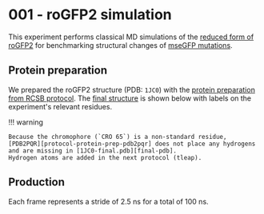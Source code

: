 # 001 - roGFP2 simulation

This experiment performs classical MD simulations of the [reduced form of roGFP2](../../methods/01-protocols/gfp-definitions.md#reduced-form) for benchmarking structural changes of [mseGFP mutations](../../methods/01-protocols/gfp-definitions.md#mseGFP).

## Protein preparation

We prepared the roGFP2 structure (PDB: `1JC0`) with the [protein preparation from RCSB protocol][protocol-protein-prep].
The [final structure][final-pdb] is shown below with labels on the experiment's relevant residues.

<div id="prepped-pdb-view" class="mol-container"></div>
<script>
var uri = '../../data/001-rogfp-md/structures/protein/1JC0-final.pdb';
jQuery.ajax( uri, {
    success: function(data) {
        // https://3dmol.org/doc/GLViewer.html
        let viewer = $3Dmol.createViewer(
            document.querySelector('#prepped-pdb-view'),
            { backgroundAlpha: '0.0' }
        );
        viewer.addModel( data, 'pdb' );
        viewer.setStyle({}, {cartoon: {color: 'spectrum'}});
        viewer.setStyle({resn: 'CRO'}, {stick: {}});
        viewer.setStyle({resi: 145}, {stick: {}, cartoon: {color: 'spectrum'}});
        viewer.setStyle({resi: 202}, {stick: {}, cartoon: {color: 'spectrum'}});
        viewer.addLabel(
            "CRO 65",
            {screenOffset: new $3Dmol.Vector2(0, 0), backgroundOpacity: 0.8},
            {resi: 65}, false
        )
        viewer.addLabel(
            "CYM 145",
            {screenOffset: new $3Dmol.Vector2(-100, 20), backgroundOpacity: 0.8},
            {resi: 145}, false
        )
        viewer.addLabel(
            "CYM 202",
            {screenOffset: new $3Dmol.Vector2(30, 20), backgroundOpacity: 0.8},
            {resi: 202}, false
        )
        viewer.setView([ -0.7561101750598701, -0.9271423446320399, 2.965827751298417, 49.265373924881985, 0.37232883239820697, -0.4757222855340383, 0.6628384467092744, 0.4423852858937514 ]);
        viewer.render();
    },
    error: function(hdr, status, err) {
        console.error( "Failed to load " + uri + ": " + err );
    },
});
</script>

!!! warning

    Because the chromophore (`CRO 65`) is a non-standard residue, [PDB2PQR][protocol-protein-prep-pdb2pqr] does not place any hydrogens and are missing in [1JC0-final.pdb][final-pdb].
    Hydrogen atoms are added in the next protocol (tleap).

## Production

Each frame represents a stride of 2.5 ns for a total of 100 ns.

<div id="prod-npt-view" class="mol-container"></div>
<script>
var uri = './simulations/05-prod/run-01/outputs/08_prod_npt.pdb';
jQuery.ajax( uri, {
    success: function(data) {
        // https://3dmol.org/doc/GLViewer.html
        let viewer = $3Dmol.createViewer(
            document.querySelector('#prod-npt-view'),
            { backgroundAlpha: '0.0' }
        );
        viewer.addModelsAsFrames(data, "pdb");
        viewer.animate({interval: 200, loop: "forward", reps: 0});
        viewer.setStyle({}, {cartoon: {color: 'spectrum'}});
        viewer.setStyle({resn: 'CRO'}, {stick: {}});
        viewer.setStyle({resi: 145}, {stick: {}, cartoon: {color: 'spectrum'}});
        viewer.setStyle({resi: 202}, {stick: {}, cartoon: {color: 'spectrum'}});
        viewer.setView([ -31.023800442233295, -32.70469651741289, -32.66362686567166, 9.517105134040186, -0.5129826573726642, 0.6134893978796151, -0.32219140994260353, -0.5066283127534278 ]);
        viewer.setClickable({}, true, function(atom,viewer,event,container) {
            console.log(viewer.getView());
        });
        viewer.render();
    },
    error: function(hdr, status, err) {
        console.error( "Failed to load " + uri + ": " + err );
    },
});
</script>

<!-- LINKS -->

[protocol-protein-prep]: ../../methods/02-protein-prep.md
[final-pdb]: https://gitlab.com/oasci/studies/metalflare/-/blob/main/study/data/001-rogfp-md/structures/protein/1JC0-final.pdb?ref_type=heads
